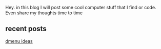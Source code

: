 Hey. in this blog I will post some cool computer stuff that I find or code. Even
share my thoughts time to time

## recent posts
[dmenu ideas](blog/dmenu-ideas.md)
